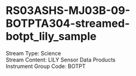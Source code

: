 # RS03ASHS-MJ03B-09-BOTPTA304-streamed-botpt_lily_sample

Stream Type: Science<br>
Stream Content: LILY Sensor Data Products<br>
Instrument Group Code: BOTPT<br>
